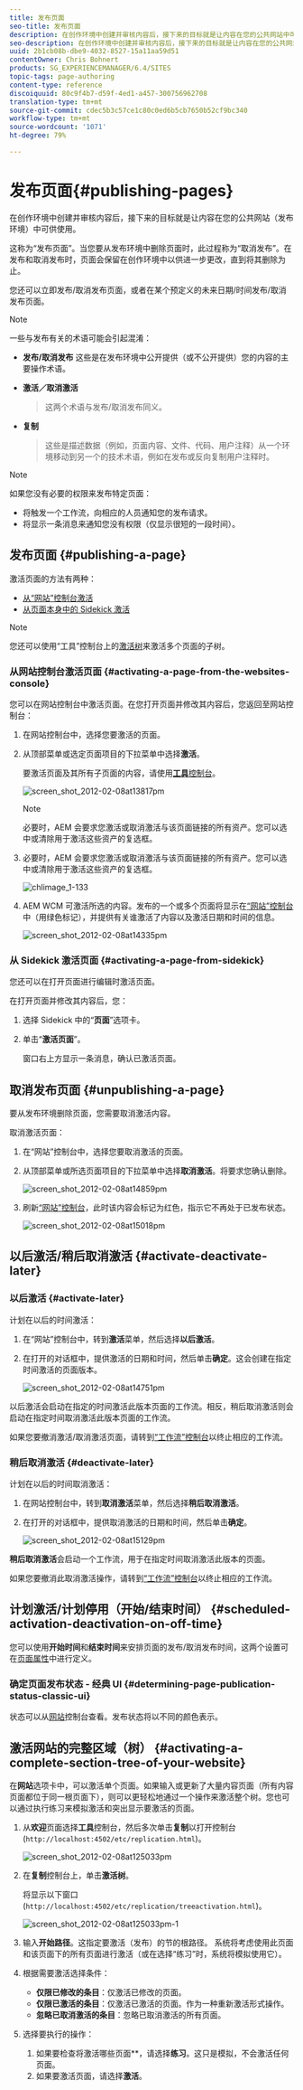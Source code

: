 ```yaml
---
title: 发布页面
seo-title: 发布页面
description: 在创作环境中创建并审核内容后，接下来的目标就是让内容在您的公共网站中可供使用。
seo-description: 在创作环境中创建并审核内容后，接下来的目标就是让内容在您的公共网站中可供使用。
uuid: 2b1cb08b-dbe9-4032-8527-15a11aa59d51
contentOwner: Chris Bohnert
products: SG_EXPERIENCEMANAGER/6.4/SITES
topic-tags: page-authoring
content-type: reference
discoiquuid: 80c9f4b7-d59f-4ed1-a457-300756962708
translation-type: tm+mt
source-git-commit: cdec5b3c57ce1c80c0ed6b5cb7650b52cf9bc340
workflow-type: tm+mt
source-wordcount: '1071'
ht-degree: 79%

---
```



# 发布页面{#publishing-pages}

在创作环境中创建并审核内容后，接下来的目标就是让内容在您的公共网站（发布环境）中可供使用。

这称为“发布页面”。当您要从发布环境中删除页面时，此过程称为“取消发布”。在发布和取消发布时，页面会保留在创作环境中以供进一步更改，直到将其删除为止。

您还可以立即发布/取消发布页面，或者在某个预定义的未来日期/时间发布/取消发布页面。

>[!NOTE]
>
>一些与发布有关的术语可能会引起混淆：
>
>* **发布/取消发布**
   >  这些是在发布环境中公开提供（或不公开提供）您的内容的主要操作术语。
   >
   >
* **激活／取消激活**
   >  这两个术语与发布/取消发布同义。
   >
   >
* **复制**
   >  这些是描述数据（例如，页面内容、文件、代码、用户注释）从一个环境移动到另一个的技术术语，例如在发布或反向复制用户注释时。
>



>[!NOTE]
>
>如果您没有必要的权限来发布特定页面：
>
>* 将触发一个工作流，向相应的人员通知您的发布请求。
>* 将显示一条消息来通知您没有权限（仅显示很短的一段时间）。

>



## 发布页面  {#publishing-a-page}

激活页面的方法有两种：

* [从“网站”控制台激活](#activating-a-page-from-the-websites-console)
* [从页面本身中的 Sidekick 激活](#activating-a-page-from-sidekick)

>[!NOTE]
>
>您还可以使用“工具”控制台上的[激活树](#howtoactivateacompletesectiontreeofyourwebsite)来激活多个页面的子树。

### 从网站控制台激活页面 {#activating-a-page-from-the-websites-console}

您可以在网站控制台中激活页面。在您打开页面并修改其内容后，您返回至网站控制台：

1. 在网站控制台中，选择您要激活的页面。
1. 从顶部菜单或选定页面项目的下拉菜单中选择&#x200B;**激活**。

   要激活页面及其所有子页面的内容，请使用&#x200B;[**工具**&#x200B;控制台](/help/sites-classic-ui-authoring/classic-page-author-publish-pages.md#howtoactivateacompletesectiontreeofyourwebsite)。

   ![screen_shot_2012-02-08at13817pm](assets/screen_shot_2012-02-08at13817pm.png)

   >[!NOTE]
   >
   >必要时，AEM 会要求您激活或取消激活与该页面链接的所有资产。您可以选中或清除用于激活这些资产的复选框。

1. 必要时，AEM 会要求您激活或取消激活与该页面链接的所有资产。您可以选中或清除用于激活这些资产的复选框。

   ![chlimage_1-133](assets/chlimage_1-135.png)

1. AEM WCM 可激活所选的内容。发布的一个或多个页面将显示在[“网站”控制台](/help/sites-classic-ui-authoring/author-env-basic-handling.md#page-information-on-the-websites-console)中（用绿色标记），并提供有关谁激活了内容以及激活日期和时间的信息。

   ![screen_shot_2012-02-08at14335pm](assets/screen_shot_2012-02-08at14335pm.png)

### 从 Sidekick 激活页面 {#activating-a-page-from-sidekick}

您还可以在打开页面进行编辑时激活页面。

在打开页面并修改其内容后，您：

1. 选择 Sidekick 中的“**页面**”选项卡。
1. 单击“**激活页面**”。

   窗口右上方显示一条消息，确认已激活页面。

## 取消发布页面 {#unpublishing-a-page}

要从发布环境删除页面，您需要取消激活内容。

取消激活页面：

1. 在“网站”控制台中，选择您要取消激活的页面。
1. 从顶部菜单或所选页面项目的下拉菜单中选择&#x200B;**取消激活**。将要求您确认删除。

   ![screen_shot_2012-02-08at14859pm](assets/screen_shot_2012-02-08at14859pm.png)

1. 刷新[“网站”控制台](/help/sites-classic-ui-authoring/author-env-basic-handling.md#page-information-on-the-websites-console)，此时该内容会标记为红色，指示它不再处于已发布状态。

   ![screen_shot_2012-02-08at15018pm](assets/screen_shot_2012-02-08at15018pm.png)

## 以后激活/稍后取消激活 {#activate-deactivate-later}

### 以后激活 {#activate-later}

计划在以后的时间激活：

1. 在“网站”控制台中，转到&#x200B;**激活**&#x200B;菜单，然后选择&#x200B;**以后激活**。
1. 在打开的对话框中，提供激活的日期和时间，然后单击&#x200B;**确定**。这会创建在指定时间激活的页面版本。

   ![screen_shot_2012-02-08at14751pm](assets/screen_shot_2012-02-08at14751pm.png)

以后激活会启动在指定的时间激活此版本页面的工作流。相反，稍后取消激活则会启动在指定时间取消激活此版本页面的工作流。

如果您要撤消激活/取消激活页面，请转到[“工作流”控制台](/help/sites-administering/workflows-administering.md#main-pars-title-3-yjqslz-refd)以终止相应的工作流。

### 稍后取消激活  {#deactivate-later}

计划在以后的时间取消激活：

1. 在网站控制台中，转到&#x200B;**取消激活**&#x200B;菜单，然后选择&#x200B;**稍后取消激活**。

1. 在打开的对话框中，提供取消激活的日期和时间，然后单击&#x200B;**确定**。

   ![screen_shot_2012-02-08at15129pm](assets/screen_shot_2012-02-08at15129pm.png)

**稍后取消激活**&#x200B;会启动一个工作流，用于在指定时间取消激活此版本的页面。

如果您要撤消此取消激活操作，请转到[“工作流”控制台](/help/sites-administering/workflows-administering.md#main-pars-title-3-yjqslz-refd)以终止相应的工作流。

## 计划激活/计划停用（开始/结束时间）  {#scheduled-activation-deactivation-on-off-time}

您可以使用&#x200B;**开始时间**&#x200B;和&#x200B;**结束时间**&#x200B;来安排页面的发布/取消发布时间，这两个设置可在[页面属性](/help/sites-classic-ui-authoring/classic-page-author-edit-page-properties.md)中进行定义。

### 确定页面发布状态 - 经典 UI {#determining-page-publication-status-classic-ui}

状态可以从[网站](/help/sites-classic-ui-authoring/author-env-basic-handling.md#page-information-on-the-websites-console)控制台查看。发布状态将以不同的颜色表示。

## 激活网站的完整区域（树）  {#activating-a-complete-section-tree-of-your-website}

在&#x200B;**网站**&#x200B;选项卡中，可以激活单个页面。如果输入或更新了大量内容页面（所有内容页面都位于同一根页面下），则可以更轻松地通过一个操作来激活整个树。您也可以通过执行练习来模拟激活和突出显示要激活的页面。

1. 从&#x200B;**欢迎**&#x200B;页面选择&#x200B;**工具**&#x200B;控制台，然后多次单击&#x200B;**复制**&#x200B;以打开控制台(`http://localhost:4502/etc/replication.html`)。

   ![screen_shot_2012-02-08at125033pm](assets/screen_shot_2012-02-08at125033pm.png)

1. 在&#x200B;**复制**&#x200B;控制台上，单击&#x200B;**激活树**。

   将显示以下窗口(`http://localhost:4502/etc/replication/treeactivation.html`)。

   ![screen_shot_2012-02-08at125033pm-1](assets/screen_shot_2012-02-08at125033pm-1.png)

1. 输入&#x200B;**开始路径**。这指定要激活（发布）的节的根路径。 系统将考虑使用此页面和该页面下的所有页面进行激活（或在选择“练习”时，系统将模拟使用它）。
1. 根据需要激活选择条件：

   * **仅限已修改的条目**：仅激活已修改的页面。
   * **仅限已激活的条目**：仅激活已激活的页面。作为一种重新激活形式操作。
   * **忽略已取消激活的条目**：忽略已取消激活的所有页面。

1. 选择要执行的操作：

   1. 如果要检查将激活哪些页面&#x200B;**，请选择&#x200B;**练习**。这只是模拟，不会激活任何页面。
   1. 如果要激活页面，请选择&#x200B;**激活**。

